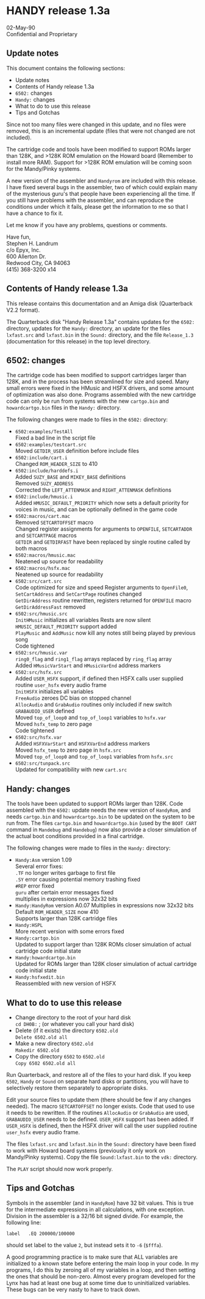 # HANDY release 1.3a

02-May-90  
Confidential and Proprietary

## Update notes

This document contains the following sections:

- Update notes
- Contents of Handy release 1.3a
- `6502:` changes
- `Handy:` changes
- What to do to use this release
- Tips and Gotchas

Since not too many files were changed in this update, and no files were removed, this is an incremental update (files that were not changed are not included).

The cartridge code and tools have been modified to support ROMs larger than 128K, and >128K ROM emulation on the Howard board (Remember to install more RAM). Support for >128K ROM emulation will be coming soon for the Mandy/Pinky systems.

A new version of the assembler and `Handyrom` are included with this release. I have fixed several bugs in the assembler, two of which could explain many of the mysterious guru's that people have been experiencing all the time. If you still have problems with the assembler, and can reproduce the conditions under which it fails, please get the information to me so that I have a chance to fix it.

Let me know if you have any problems, questions or comments.

Have fun,  
  Stephen H. Landrum  
  c/o Epyx, Inc.  
  600 Allerton Dr.  
  Redwood City, CA 94063  
  (415) 368-3200 x14

## Contents of Handy release 1.3a

This release contains this documentation and an Amiga disk (Quarterback V2.2 format).

The Quarterback disk "Handy Release 1.3a" contains updates for the `6502:` directory, updates for the `Handy:` directory, an update for the files `lxfast.src` and `lxfast.bin` in the `Sound:` directory, and the file `Release_1.3` (documentation for this release) in the top level directory.

## 6502: changes

The cartridge code has been modified to support cartridges larger than 128K, and in the process has been streamlined for size and speed. Many small errors were fixed in the HMusic and HSFX drivers, and some amount of optimization was also done. Programs  assembled with the new cartridge code can only be run from systems with the new `cartgo.bin` and `howardcartgo.bin` files in the `Handy:` directory.

The following changes were made to files in the `6502:` directory:

- `6502:examples/TestAll`  
  Fixed a bad line in the script file
- `6502:examples/testcart.src`  
  Moved `GETDIR_USER` definition before include files
- `6502:include/cart.i`  
  Changed `ROM_HEADER_SIZE` to 410
- `6502:include/harddefs.i`  
  Added `SUZY_BASE` and `MIKEY_BASE` definitions  
  Removed `SUZY_ADDRESS`  
  Corrected the `LEFT_ATTENMASK` and `RIGHT_ATTENMASK` definitions
- `6502:include/hmusic.i`  
  Added `HMUSIC_DEFAULT_PRIORITY` which now sets a default priority for voices in music, and can be optionally defined in the game code
- `6502:macros/cart.mac`  
  Removed `SETCARTOFFSET` macro  
  Changed register assignments for arguments to `OPENFILE`, `SETCARTADDR` and `SETCARTPAGE` macros  
  `GETDIR` and `GETDIRFAST` have been replaced by single routine called by both macros
- `6502:macros/hmusic.mac`  
  Neatened up source for readability
- `6502:macros/hsfx.mac`  
  Neatened up source for readability
- `6502:src/cart.src`  
  Code optimized for size and speed
  Register arguments to `OpenFile0`, `SetCartAddress` and `SetCartPage` routines changed  
  `GetDirAddress` routine rewritten, registers returned for `OPENFILE` macro  
  `GetDirAddressFast` removed
- `6502:src/hmusic.src`  
  `InitHMusic` initializes all variables
  Rests are now silent  
  `HMUSIC_DEFAULT_PRIORITY` support added  
  `PlayMusic` and `AddMusic` now kill any notes still being played by previous song  
  Code tightened
- `6502:src/hmusic.var`  
  `ring0_flag` and `ring1_flag` arrays replaced by `ring_flag` array  
  Added `HMusicVarStart` and `HMusicVarEnd` address markers
- `6502:src/hsfx.src`  
  Added `USER_HSFX` support, if defined then HSFX calls user supplied routine `user_hsfx` every audio frame  
  `InitHSFX` initializes all variables  
  `FreeAudio` zeroes DC bias on stopped channel  
  `AllocAudio` and `GrabAudio` routines only included if new switch `GRABAUDIO_USER` defined  
  Moved `top_of_loop0` and `top_of_loop1` variables to `hsfx.var`  
  Moved `hsfx_temp` to zero page  
  Code tightened
- `6502:src/hsfx.var`  
  Added `HSFXVarStart` and `HSFXVarEnd` address markers  
  Moved `hsfx_temp` to zero page in `hsfx.src`  
  Moved `top_of_loop0` and `top_of_loop1` variables from `hsfx.src`
- `6502:src/tunpack.src`  
  Updated for compatibility with new `cart.src`

## Handy: changes

The tools have been updated to support ROMs larger than 128K. Code assembled with the `6502:` update needs the new version of `HandyRom`, and needs `cartgo.bin` and `howardcartgo.bin` to be updated on the system to be run from. The files `cartgo.bin` and `howardcartgo.bin` (used by the `BOOT CART` command in `Mandebug` and `Handebug`) now also provide a closer simulation of the actual boot conditions provided in a final cartridge.

The following changes were made to files in the `Handy:` directory:

- `Handy:Asm` version 1.09  
  Several error fixes:  
  `.TF` no longer writes garbage to first file  
  `.SY` error causing potential memory trashing fixed  
  `#REP` error fixed  
  `guru` after certain error messages fixed  
  multiplies in expressions now 32x32 bits
- `Handy:HandyRom` version A0.07
  Multiplies in expressions now 32x32 bits  
  Default `ROM_HEADER_SIZE` now 410  
  Supports larger than 128K cartridge files
- `Handy:HSPL`  
  More recent version with some errors fixed
- `Handy:cartgo.bin`  
  Updated to support larger than 128K ROMs closer simulation of actual cartridge code initial state
- `Handy:howardcartgo.bin`  
  Updated for ROMs larger than 128K closer simulation of actual cartridge code initial state
- `Handy:hsfxedit.bin`  
  Reassembled with new version of HSFX

## What to do to use this release

- Change directory to the root of your hard disk  
  `cd DH0B:` ; (or whatever you call your hard disk)
- Delete (if it exists) the directory `6502.old`  
  `Delete 6502.old all`
- Make a new directory `6502.old`  
  `Makedir 6502.old`
- Copy the directory `6502` to `6502.old`  
  `Copy 6502 6502.old all`

Run Quarterback, and restore all of the files to your hard disk. If you keep `6502`, `Handy` or `Sound` on separate hard disks or partitions, you will have to selectively restore them separately to appropriate disks.

Edit your source files to update them (there should be few if any changes needed). The macro `SETCARTOFFSET` no longer exists. Code that used to use it needs to be rewritten.  If the routines `AllocAudio` or `GrabAudio` are used, `GRABAUDIO_USER` needs to be defined. `USER_HSFX` support has been added. If `USER_HSFX` is defined, then the HSFX driver will call the user supplied routine `user_hsfx` every audio frame.

The files `lxfast.src` and `lxfast.bin` in the `Sound:` directory have been fixed to work with Howard board systems (previously it only work on Mandy/Pinky systems). Copy the file `Sound:lxfast.bin` to the `vdk:` directory. 

The `PLAY` script should now work properly.

## Tips and Gotchas

Symbols in the assembler (and in `HandyRom`) have 32 bit values. This is true for the intermediate expressions in all calculations, with one exception. Division in the assembler is a 32/16 bit signed divide. For example, the following line:

```
label	.EQ 200000/100000
```

should set label to the value `2`, but instead sets it to `-6` (`$fffa`).

A good programming practice is to make sure that ALL variables are initialized to a known state before entering the main loop in your code. In my programs, I do this by zeroing all of my variables in a loop, and then setting the ones that should be non-zero. Almost every program developed for the Lynx has had at least one bug at some time due to uninitialized variables. These bugs can be very nasty to have to track down.
